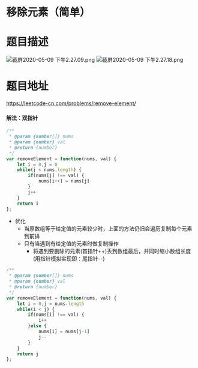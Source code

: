 # 移除元素（简单）
# 题目描述
![截屏2020-05-09 下午2.27.09.png](https://pic.leetcode-cn.com/dfa851054161caf79ff4dbb9169434011da3880cdfbaa42add26814b56d7c28e-%E6%88%AA%E5%B1%8F2020-05-09%20%E4%B8%8B%E5%8D%882.27.09.png)
![截屏2020-05-09 下午2.27.18.png](https://pic.leetcode-cn.com/7d2ca4a7cfc546075d5a64b65e6aa39990a32553a0f363cda8c03d168e5a43fa-%E6%88%AA%E5%B1%8F2020-05-09%20%E4%B8%8B%E5%8D%882.27.18.png)
# 题目地址
<https://leetcode-cn.com/problems/remove-element/>
#### 解法：双指针
```javascript
/**
 * @param {number[]} nums
 * @param {number} val
 * @return {number}
 */
var removeElement = function(nums, val) {
    let i = 0,j = 0
    while(j < nums.length) {
        if(nums[j] !== val) {
            nums[i++] = nums[j]
        }
        j++
    }
    return i
};
```
+ 优化
  + 当原数组等于给定值的元素较少时，上面的方法仍旧会遍历复制每个元素到前排
  + 只有当遇到有给定值的元素时做复制操作
    + 将遇到要删除的元素(首指针++)丢到数组最后，并同时缩小数组长度(用指针模拟实现即：尾指针--)
```javascript
/**
 * @param {number[]} nums
 * @param {number} val
 * @return {number}
 */
var removeElement = function(nums, val) {
    let i = 0,j = nums.length
    while(i < j) {
        if(nums[i] !== val) {
            i++
        }else {
            nums[i] = nums[j-1]
            j--
        }
    }
    return j
};
```